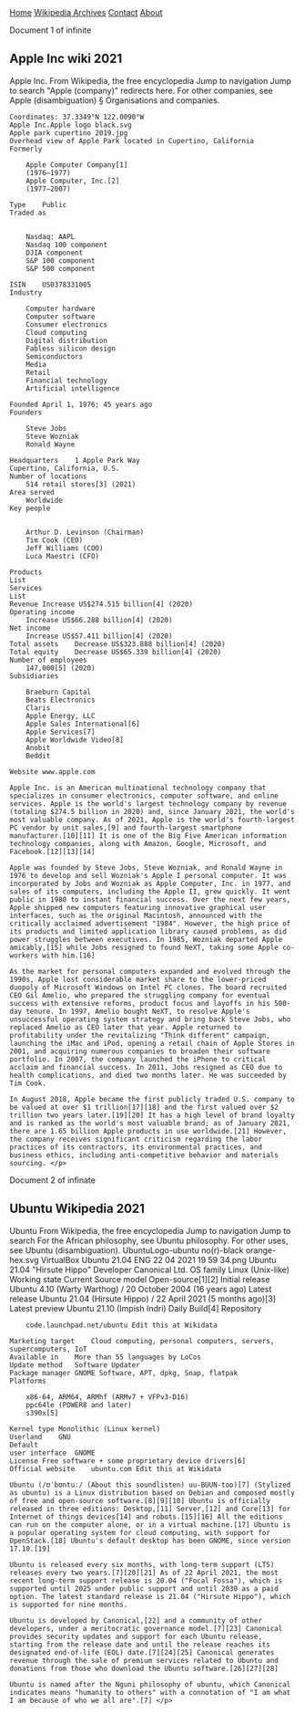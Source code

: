 <html>
<head>
<link rel="stylesheet" href="stylesheet.css">
</head>
    
<body>
    
<div class="topnav">
  <a href="https://thefmggroup.github.io">Home</a>
  <a class="active" href="wikiarchives">Wikipedia Archives</a>
  <a href="https://thefmggroup.github.io/contact">Contact</a>
  <a href="thefmggroup.github.io/about">About</a>
</div> 
    
<p>Document 1 of infinite
</p>
<h2>Apple Inc wiki 2021</h2>
<p>Apple Inc.
    From Wikipedia, the free encyclopedia
    Jump to navigation
    Jump to search
    "Apple (company)" redirects here. For other companies, see Apple (disambiguation) § Organisations and companies.
    
    Coordinates: 37.3349°N 122.0090°W
    Apple Inc.Apple logo black.svg
    Apple park cupertino 2019.jpg
    Overhead view of Apple Park located in Cupertino, California
    Formerly	
    
        Apple Computer Company[1]
        (1976–1977)
        Apple Computer, Inc.[2]
        (1977–2007)
    
    Type	Public
    Traded as
        
    
        Nasdaq: AAPL
        Nasdaq 100 component
        DJIA component
        S&P 100 component
        S&P 500 component
    
    ISIN	US0378331005
    Industry	
    
        Computer hardware
        Computer software
        Consumer electronics
        Cloud computing
        Digital distribution
        Fabless silicon design
        Semiconductors
        Media
        Retail
        Financial technology
        Artificial intelligence
    
    Founded	April 1, 1976; 45 years ago
    Founders	
    
        Steve Jobs
        Steve Wozniak
        Ronald Wayne
    
    Headquarters	1 Apple Park Way
    Cupertino, California, U.S.
    Number of locations
        514 retail stores[3] (2021)
    Area served
        Worldwide
    Key people
        
    
        Arthur D. Levinson (Chairman)
        Tim Cook (CEO)
        Jeff Williams (COO)
        Luca Maestri (CFO)
    
    Products	
    List
    Services	
    List
    Revenue	Increase US$274.515 billion[4] (2020)
    Operating income
        Increase US$66.288 billion[4] (2020)
    Net income
        Increase US$57.411 billion[4] (2020)
    Total assets	Decrease US$323.888 billion[4] (2020)
    Total equity	Decrease US$65.339 billion[4] (2020)
    Number of employees
        147,000[5] (2020)
    Subsidiaries	
    
        Braeburn Capital
        Beats Electronics
        Claris
        Apple Energy, LLC
        Apple Sales International[6]
        Apple Services[7]
        Apple Worldwide Video[8]
        Anobit
        Beddit
    
    Website	www.apple.com
    
    Apple Inc. is an American multinational technology company that specializes in consumer electronics, computer software, and online services. Apple is the world's largest technology company by revenue (totaling $274.5 billion in 2020) and, since January 2021, the world's most valuable company. As of 2021, Apple is the world's fourth-largest PC vendor by unit sales,[9] and fourth-largest smartphone manufacturer.[10][11] It is one of the Big Five American information technology companies, along with Amazon, Google, Microsoft, and Facebook.[12][13][14]
    
    Apple was founded by Steve Jobs, Steve Wozniak, and Ronald Wayne in 1976 to develop and sell Wozniak's Apple I personal computer. It was incorporated by Jobs and Wozniak as Apple Computer, Inc. in 1977, and sales of its computers, including the Apple II, grew quickly. It went public in 1980 to instant financial success. Over the next few years, Apple shipped new computers featuring innovative graphical user interfaces, such as the original Macintosh, announced with the critically acclaimed advertisement "1984". However, the high price of its products and limited application library caused problems, as did power struggles between executives. In 1985, Wozniak departed Apple amicably,[15] while Jobs resigned to found NeXT, taking some Apple co-workers with him.[16]
    
    As the market for personal computers expanded and evolved through the 1990s, Apple lost considerable market share to the lower-priced duopoly of Microsoft Windows on Intel PC clones. The board recruited CEO Gil Amelio, who prepared the struggling company for eventual success with extensive reforms, product focus and layoffs in his 500-day tenure. In 1997, Amelio bought NeXT, to resolve Apple's unsuccessful operating system strategy and bring back Steve Jobs, who replaced Amelio as CEO later that year. Apple returned to profitability under the revitalizing "Think different" campaign, launching the iMac and iPod, opening a retail chain of Apple Stores in 2001, and acquiring numerous companies to broaden their software portfolio. In 2007, the company launched the iPhone to critical acclaim and financial success. In 2011, Jobs resigned as CEO due to health complications, and died two months later. He was succeeded by Tim Cook.
    
    In August 2018, Apple became the first publicly traded U.S. company to be valued at over $1 trillion[17][18] and the first valued over $2 trillion two years later.[19][20] It has a high level of brand loyalty and is ranked as the world's most valuable brand; as of January 2021, there are 1.65 billion Apple products in use worldwide.[21] However, the company receives significant criticism regarding the labor practices of its contractors, its environmental practices, and business ethics, including anti-competitive behavior and materials sourcing. </p>


<p>Document 2 of infinate</p>
<h2>Ubuntu Wikipedia 2021</h2>
<p>Ubuntu
    From Wikipedia, the free encyclopedia
    Jump to navigation
    Jump to search
    For the African philosophy, see Ubuntu philosophy. For other uses, see Ubuntu (disambiguation).
    UbuntuLogo-ubuntu no(r)-black orange-hex.svg
    VirtualBox Ubuntu 21.04 ENG 22 04 2021 19 59 34.png
    Ubuntu 21.04 "Hirsute Hippo"
    Developer	Canonical Ltd.
    OS family	Linux (Unix-like)
    Working state	Current
    Source model	Open-source[1][2]
    Initial release	Ubuntu 4.10 (Warty Warthog) / 20 October 2004 (16 years ago)
    Latest release	Ubuntu 21.04 (Hirsute Hippo) / 22 April 2021 (5 months ago)[3]
    Latest preview	Ubuntu 21.10 (Impish Indri) Daily Build[4]
    Repository	
    
        code.launchpad.net/ubuntu Edit this at Wikidata
    
    Marketing target	Cloud computing, personal computers, servers, supercomputers, IoT
    Available in	More than 55 languages by LoCos
    Update method	Software Updater
    Package manager	GNOME Software, APT, dpkg, Snap, flatpak
    Platforms	
    
        x86-64, ARM64, ARMhf (ARMv7 + VFPv3-D16)
        ppc64le (POWER8 and later)
        s390x[5]
    
    Kernel type	Monolithic (Linux kernel)
    Userland	GNU
    Default
    user interface	GNOME
    License	Free software + some proprietary device drivers[6]
    Official website	ubuntu.com Edit this at Wikidata
    
    Ubuntu (/ʊˈbʊntuː/ (About this soundlisten) uu-BUUN-too)[7] (Stylized as ubuntu) is a Linux distribution based on Debian and composed mostly of free and open-source software.[8][9][10] Ubuntu is officially released in three editions: Desktop,[11] Server,[12] and Core[13] for Internet of things devices[14] and robots.[15][16] All the editions can run on the computer alone, or in a virtual machine.[17] Ubuntu is a popular operating system for cloud computing, with support for OpenStack.[18] Ubuntu's default desktop has been GNOME, since version 17.10.[19]
    
    Ubuntu is released every six months, with long-term support (LTS) releases every two years.[7][20][21] As of 22 April 2021, the most recent long-term support release is 20.04 ("Focal Fossa"), which is supported until 2025 under public support and until 2030 as a paid option. The latest standard release is 21.04 ("Hirsute Hippo"), which is supported for nine months.
    
    Ubuntu is developed by Canonical,[22] and a community of other developers, under a meritocratic governance model.[7][23] Canonical provides security updates and support for each Ubuntu release, starting from the release date and until the release reaches its designated end-of-life (EOL) date.[7][24][25] Canonical generates revenue through the sale of premium services related to Ubuntu and donations from those who download the Ubuntu software.[26][27][28]
    
    Ubuntu is named after the Nguni philosophy of ubuntu, which Canonical indicates means "humanity to others" with a connotation of "I am what I am because of who we all are".[7] </p>
</body>
</html>
